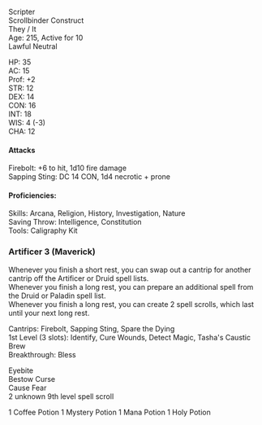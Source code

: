 Scripter \
Scrollbinder Construct \
They / It \
Age: 215, Active for 10 \
Lawful Neutral

HP: 35 \
AC: 15 \
Prof: +2 \
STR: 12 \
DEX: 14 \
CON: 16 \
INT: 18 \
WIS: 4 (-3) \
CHA: 12

#### Attacks
Firebolt: +6 to hit, 1d10 fire damage \
Sapping Sting: DC 14 CON, 1d4 necrotic + prone

#### Proficiencies:
Skills: Arcana, Religion, History, Investigation, Nature \
Saving Throw: Intelligence, Constitution \
Tools: Caligraphy Kit

### Artificer 3 (Maverick)
Whenever you finish a short rest, you can swap out a cantrip for another cantrip off the Artificer or Druid spell lists. \
Whenever you finish a long rest, you can prepare an additional spell from the Druid or Paladin spell list. \
Whenever you finish a long rest, you can create 2 spell scrolls, which last until your next long rest.

Cantrips: Firebolt, Sapping Sting, Spare the Dying \
1st Level (3 slots): Identify, Cure Wounds, Detect Magic, Tasha's Caustic Brew \
Breakthrough: Bless

Eyebite \
Bestow Curse \
Cause Fear \
2 unknown 9th level spell scroll

1 Coffee Potion
1 Mystery Potion
1 Mana Potion
1 Holy Potion
